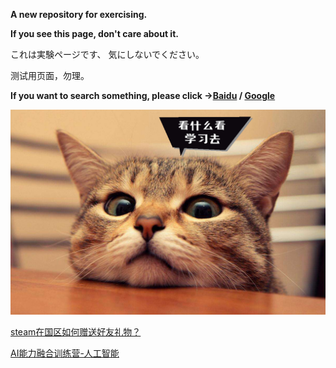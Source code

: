  **A new repository for exercising.**

**If you see this page, don't care about it.**

これは実験ページです、 気にしないでください。

测试用页面，勿理。

**If you want to search something, please click ->[Baidu](https://www.baidu.com) / [Google](https://www.google.com)**



<img src="ksmkxxq.jpg" alt="ksmkxxq" style="zoom:50%;"/>

 [steam在国区如何赠送好友礼物？](https://luopzh.github.io/Luopzh/pages/SteamGiftINChina) 

[AI能力融合训练营-人工智能](https://luopzh.github.io/Luopzh/pages/ALIai) 

